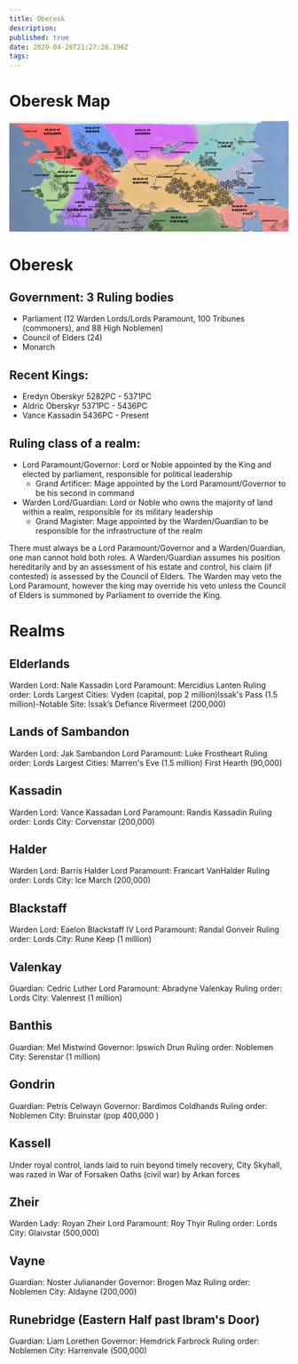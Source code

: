 ```yaml
---
title: Oberesk
description: 
published: true
date: 2020-04-26T21:27:20.196Z
tags: 
---
```


# Oberesk Map

![map-oberesk.png](/map-oberesk.png)

# Oberesk
## Government: 3 Ruling bodies
- Parliament (12 Warden Lords/Lords Paramount, 100 Tribunes (commoners), and 88 High Noblemen)
- Council of Elders (24)
- Monarch

## Recent Kings: 
- Eredyn Oberskyr 5282PC - 5371PC
- Aldric Oberskyr 5371PC - 5436PC 
- Vance Kassadin  5436PC - Present

## Ruling class of a realm:
- Lord Paramount/Governor: Lord or Noble appointed by the King and elected by parliament, responsible for political leadership
	- Grand Artificer: Mage appointed by the Lord Paramount/Governor to be his second in command
- Warden Lord/Guardian: Lord or Noble who owns the majority of land within a realm, responsible for its military leadership
	- Grand Magister: Mage appointed by the Warden/Guardian to be responsible for the infrastructure of the realm
  
  
There must always be a Lord Paramount/Governor and a Warden/Guardian, one man cannot hold both roles. A Warden/Guardian assumes his position hereditarily and by an assessment of his estate and control, his claim (if contested) is assessed by the Council of Elders. The Warden may veto the Lord Paramount, however the king may override his veto unless the Council of Elders is summoned by Parliament to override the King.

# Realms
## Elderlands
Warden Lord: Nale Kassadin
Lord Paramount: Mercidius Lanten
Ruling order: Lords
Largest Cities: Vyden (capital, pop 2 million)Issak's Pass (1.5 million)-Notable Site: Issak’s Defiance Rivermeet (200,000)


## Lands of Sambandon
Warden Lord: Jak Sambandon
Lord Paramount: Luke Frostheart
Ruling order: Lords
Largest Cities: Marren's Eve (1.5 million) First Hearth (90,000)

## Kassadin
Warden Lord: Vance Kassadan
Lord Paramount: Randis Kassadin
Ruling order: Lords
City: Corvenstar (200,000)

## Halder
Warden Lord: Barris Halder
Lord Paramount: Francart VanHalder
Ruling order: Lords
City: Ice March (200,000)

## Blackstaff
Warden Lord: Eaelon Blackstaff IV
Lord Paramount: Randal Gonveir
Ruling order: Lords
City: Rune Keep (1 million)

## Valenkay
Guardian: Cedric Luther
Lord Paramount: Abradyne Valenkay
Ruling order: Lords
City: Valenrest (1 million)

## Banthis
Guardian: Mel Mistwind
Governor: Ipswich Drun
Ruling order: Noblemen
City: Serenstar (1 million)

## Gondrin
Guardian: Petris Celwayn
Governor: Bardimos Coldhands
Ruling order: Noblemen
City: Bruinstar (pop 400,000 )

## Kassell
Under royal control, lands laid to ruin beyond timely recovery, City Skyhall, was razed in War of Forsaken Oaths (civil war) by Arkan forces

## Zheir
Warden Lady: Royan Zheir
Lord Paramount: Roy Thyir
Ruling order: Lords
City: Glaivstar (500,000)

## Vayne
Guardian: Noster Julianander
Governor: Brogen Maz
Ruling order: Noblemen
City: Aldayne (200,000)

## Runebridge (Eastern Half past Ibram's Door)
Guardian: Liam Lorethen
Governor: Hemdrick Farbrock
Ruling order: Noblemen
City: Harrenvale (500,000)